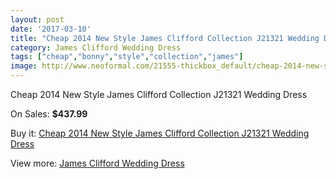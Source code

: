 ```yaml
---
layout: post
date: '2017-03-10'
title: "Cheap 2014 New Style James Clifford Collection J21321 Wedding Dress"
category: James Clifford Wedding Dress
tags: ["cheap","bonny","style","collection","james"]
image: http://www.neoformal.com/21555-thickbox_default/cheap-2014-new-style-james-clifford-collection-j21321-wedding-dress.jpg
---
```

Cheap 2014 New Style James Clifford Collection J21321 Wedding Dress

On Sales: **$437.99**
<a href="https://www.neoformal.com/en/james-clifford-wedding-dress-2014/7022-cheap-2014-new-style-james-clifford-collection-j21321-wedding-dress.html"><amp-img layout="responsive" width="600" height="600" src="//www.neoformal.com/21555-thickbox_default/cheap-2014-new-style-james-clifford-collection-j21321-wedding-dress.jpg" alt="Cheap 2014 New Style James Clifford Collection J21321 Wedding Dress 0" /></a>
<a href="https://www.neoformal.com/en/james-clifford-wedding-dress-2014/7022-cheap-2014-new-style-james-clifford-collection-j21321-wedding-dress.html"><amp-img layout="responsive" width="600" height="600" src="//www.neoformal.com/21556-thickbox_default/cheap-2014-new-style-james-clifford-collection-j21321-wedding-dress.jpg" alt="Cheap 2014 New Style James Clifford Collection J21321 Wedding Dress 1" /></a>

Buy it: [Cheap 2014 New Style James Clifford Collection J21321 Wedding Dress](https://www.neoformal.com/en/james-clifford-wedding-dress-2014/7022-cheap-2014-new-style-james-clifford-collection-j21321-wedding-dress.html "Cheap 2014 New Style James Clifford Collection J21321 Wedding Dress")

View more: [James Clifford Wedding Dress](https://www.neoformal.com/en/107-james-clifford-wedding-dress-2014 "James Clifford Wedding Dress")